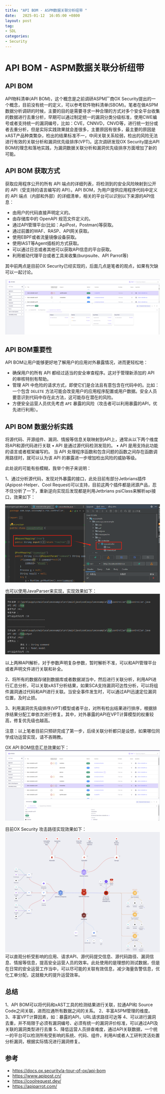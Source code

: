 ```yaml
---
title: "API BOM - ASPM数据关联分析纽带 "
date:   2025-01-12  16:05:00 +0800
layout: post
tag:
- SDL
categories:
- Security
---
```


# API BOM - ASPM数据关联分析纽带

## API BOM
API物料清单(API BOM)，这个概念是之前调研ASPM厂商OX Security提出的一个概念，目前没有统一的定义，可以参考软件物料清单(SBOM)。笔者在做ASPM数据分析调研的时候，主要的目的是需要寻求一种合理的方式对多个安全平台收集的数据进行去重分析，早期可以通过制定统一的漏洞分类分级标准，使用CWE编号或者支持统一的漏洞编号，比如：CVE，CNNVD，CNVD等，进行统一划分或者去重分析，但是实际实践效果就会差很多，主要原因有很多，最主要的原因是xAST产品种类繁杂，检出的结果标准不一，中间关联关系较弱，检出的风险无法进行有效的关联分析和漏洞优先级排序(VPT)。这次调研发现OX Security提出API BOM的理念和落地实践，为漏洞数据关联分析和漏洞优先级排序方面增加了新的可能。

## API BOM 获取方式

获取应用程序公开的所有 API 端点的详细列表，将检测到的安全风险映射到公开的 API（受支持的语言编写的 API）。API BOM，为用户提供应用程序代码中定义的 API 端点（内部和外部）的详细清单，相关的平台可以识别以下来源的API信息：

* 由用户的代码直接声明定义的。
* 由存储库中的 OpenAPI 规范文件定义的。
* 通过API管理平台(比如：ApiPost，Postman)等获取。
* 通过前置的WAF、RASP、API网关获取。
* 使用EBPF或者流量镜像设备获取。
* 使用IAST等Agent插桩的方式获取。
* 可以通过日志或者其他可以获取API信息的平台获取。
* 利用被动代理平台或者工具来收集(burpsuite、API Parrot等)

其中前两点是目前OX Security已经实现的，后面几点是笔者的观点，如果有欠缺可以一起讨论。

![ox security api bom](/img/20250112-01.png)

## API BOM重要性

API BOM让用户能够更好地了解用户的应用对外暴露情况，进而更轻松地：
* 确保用户的所有 API 都经过适当的安全审查程序。这对于管理新添加的 API 的审核特别有帮助。
* 管理 API 中危险的请求方式，即使它们是合法且有意包含在代码中的。比如：一个包含 `DELETE` 方法可能会改变用户的应用程序配置或用户数据。安全人员要意识到代码中存在此方法，这可能存在潜在的风险。
* 方便安全运营人员优先考虑 `API` 暴露的风险（攻击者可以利用暴露的API，优先进行利用）。


## API BOM 数据分析实践
将源代码、开源组件、漏洞、情报等信息关联映射到API上，通常从以下两个维度将API和源代码进行关联
• API 是通过源代码检测发现的。
• API 是用支持此功能的语言或者框架编写的。
当 API 处理程序函数和包含问题的函数之间存在函数调用路径时，就可以认为该 API 的暴露进一步增加检出风险的威胁等级。

此处说的可能有些模糊，我举个例子来说明：

1、通过分析源代码，发现对外暴露的接口，此处目前有部分Jetbrians插件(Apipost-Helper、Cool Request)可以支持，目前这两个插件都是闭源产品，忍不住分析了一下，重新逆向实现后发现都是利用Jetbrians psiClass来解析api接口，效果如下：

![Api Post效果](/img/20250112-02.png)

也可以使用JavaParser来实现，实现效果如下：
![api parser](/img/20250112-03.png)

以上两种API解析，对于参数声明复杂参数，暂时解析不准，可以和API管理平台或者声明文件进行关联和补全。

2、将所有的数据存储到数据库或者数据湖当中，然后进行关联分析，利用API进行汇总分析，可以关联xAST分析结果，如果SCA支持漏洞可达性分析，可以将组件漏洞通过代码和API进行关联。当安全事件发生时，可以通过API迅速定位漏洞位置，及时止损。

3、利用漏洞优先级排序(VPT)模型或者平台，对所有检出结果进行排序，根据排序结果分配工单依次进行修复。其中，对外暴露的API在VPT计算模型的权重较高，修复优先级也越高。

注意：以上笔者目前只预研完成了第一步，后续关联分析都只是设想，如果哪位同学成功运营实现，请不吝赐教。

OX API BOM信息汇总效果如下：
![OX API BOM信息汇总效果](/img/20250112-05.png)

目前OX Security 攻击路径实现效果如下：
![ox security 关联分析效果](/img/20250112-04.png)
可以直观分析受影响的应用、请求API、源代码提交信息、源代码路径、漏洞信息、情报等信息，提高安全运营人员的效率。此处使用的是理想的测试数据，但是在日常的安全运营工作当中，可以尽可能的关联有效信息，减少海量告警信息，优化工单分配，这就极大的提升运营效率。

## 总结
1、API BOM可以将代码和xAST工具的检测结果进行关联，拉通API和 Source Code之间关联，进而拉通所有数据之间的关系。
2、丰富ASPM管理的维度。
3、丰富VPT计算因素，如：暴露的API，URL请求路径可达等
4、可以进行漏洞去重，并不局限于必须有漏洞编号、必须有统一的漏洞评价标准，可以通过API及关联的漏洞类型进行去重
5、降低运营人员排查难度，通过API关联数据，一个统一的平台可以检测所有受影响的系统、代码、组件，利用AI或者人工研判灵活处置分析漏洞，根据实际情况进行漏洞修复。

## 参考
- https://docs.ox.security/a-tour-of-ox/api-bom
- https://www.apipost.cn/
- https://coolrequest.dev/
- https://apiparrot.com/